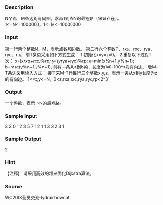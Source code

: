 
### Description
N个点，M条边的有向图，求点1到点N的最短路（保证存在）。
1<=N<=1000000，1<=M<=10000000
### Input

第一行两个整数N、M，表示点数和边数。
第二行六个整数T、rxa、rxc、rya、ryc、rp。
前T条边采用如下方式生成：
1.初始化x=y=z=0。
2.重复以下过程T次：
x=(x*rxa+rxc)%rp;
y=(y*rya+ryc)%rp;
a=min(x%n+1,y%n+1);
b=max(y%n+1,y%n+1);
则有一条从a到b的，长度为1e8-100*a的有向边。
后M-T条边采用读入方式：
接下来M-T行每行三个整数x,y,z，表示一条从x到y长度为z的有向边。
1<=x,y<=N，0<z,rxa,rxc,rya,ryc,rp<2^31

### Output

一个整数，表示1~N的最短路。
### Sample Input
3 3
0 1 2 3 5 7
1 2 1
1 3 3
2 3 1


### Sample Output
2


### Hint
【注释】
请采用高效的堆来优化Dijkstra算法。

### Source
WC2013营员交流-lydrainbowcat


